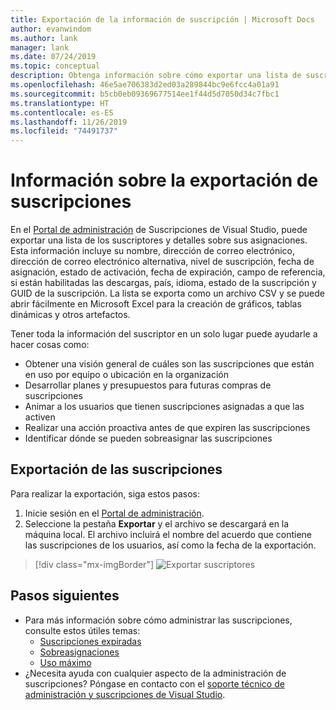 ```yaml
---
title: Exportación de la información de suscripción | Microsoft Docs
author: evanwindom
ms.author: lank
manager: lank
ms.date: 07/24/2019
ms.topic: conceptual
description: Obtenga información sobre cómo exportar una lista de suscriptores y los detalles de sus asignaciones de suscripciones.
ms.openlocfilehash: 46e5ae706383d2ed03a289844bc9e6fcc4a01a91
ms.sourcegitcommit: b5cb0eb09369677514ee1f44d5d7050d34c7fbc1
ms.translationtype: HT
ms.contentlocale: es-ES
ms.lasthandoff: 11/26/2019
ms.locfileid: "74491737"
---
```

# <a name="export-subscription-information"></a>Información sobre la exportación de suscripciones
En el [Portal de administración](https://manage.visualstudio.com) de Suscripciones de Visual Studio, puede exportar una lista de los suscriptores y detalles sobre sus asignaciones. Esta información incluye su nombre, dirección de correo electrónico, dirección de correo electrónico alternativa, nivel de suscripción, fecha de asignación, estado de activación, fecha de expiración, campo de referencia, si están habilitadas las descargas, país, idioma, estado de la suscripción y GUID de la suscripción.  La lista se exporta como un archivo CSV y se puede abrir fácilmente en Microsoft Excel para la creación de gráficos, tablas dinámicas y otros artefactos.

Tener toda la información del suscriptor en un solo lugar puede ayudarle a hacer cosas como:
- Obtener una visión general de cuáles son las suscripciones que están en uso por equipo o ubicación en la organización
- Desarrollar planes y presupuestos para futuras compras de suscripciones 
- Animar a los usuarios que tienen suscripciones asignadas a que las activen
- Realizar una acción proactiva antes de que expiren las suscripciones  
- Identificar dónde se pueden sobreasignar las suscripciones 

## <a name="export-your-subscriptions"></a>Exportación de las suscripciones
Para realizar la exportación, siga estos pasos:
1. Inicie sesión en el [Portal de administración](https://manage.visualstudio.com).
2. Seleccione la pestaña **Exportar** y el archivo se descargará en la máquina local. El archivo incluirá el nombre del acuerdo que contiene las suscripciones de los usuarios, así como la fecha de la exportación.
> [!div class="mx-imgBorder"]
> ![Exportar suscriptores](_img/exporting-subscriptions/exporting-subscriptions.png)

## <a name="next-steps"></a>Pasos siguientes
- Para más información sobre cómo administrar las suscripciones, consulte estos útiles temas:
    - [Suscripciones expiradas](handle-expired-license.md)
    - [Sobreasignaciones](handle-overclaimed-license.md)
    - [Uso máximo](maximum-usage.md)
- ¿Necesita ayuda con cualquier aspecto de la administración de suscripciones?  Póngase en contacto con el [soporte técnico de administración y suscripciones de Visual Studio](https://visualstudio.microsoft.com/support/support-overview-vs).